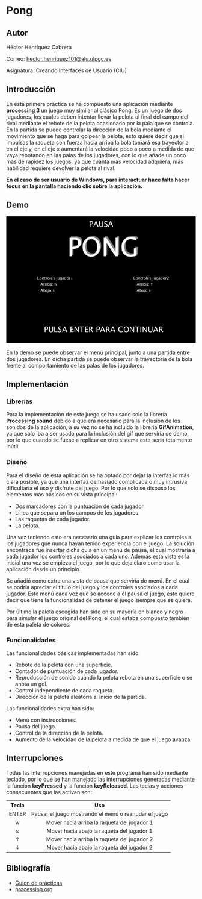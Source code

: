 # Pong

## Autor

Héctor Henríquez Cabrera

Correo: <hector.henriquez101@alu.ulpgc.es>

Asignatura: Creando Interfaces de Usuario (CIU)

## Introducción

En esta primera práctica se ha compuesto una aplicación mediante **processing 3** un juego muy similar al clásico Pong. Es un juego de dos jugadores, los cuales deben intentar llevar la pelota al final del campo del rival mediante el rebote de la pelota ocasionado por la pala que se controla. En la partida se puede controlar la dirección de la bola mediante el movimiento que se haga para golpear la pelota, esto quiere decir que si impulsas la raqueta con fuerza hacía arriba la bola tomará esa trayectoria en el eje y, en el eje x aumentará la velocidad poco a poco a medida de que vaya rebotando en las palas de los jugadores, con lo que añade un poco más de rapidez los juegos, ya que cuanta más velocidad adquiera, más habilidad requiere devolver la pelota al rival.

**En el caso de ser usuario de Windows, para interactuar hace falta hacer focus en la pantalla haciendo clic sobre la aplicación.**

## Demo

![](demo.gif)

En la demo se puede observar el menú principal, junto a una partida entre dos jugadores. En dicha partida se puede observar la trayectoria de la bola frente al comportamiento de las palas de los jugadores.

## Implementación

### Librerías

Para la implementación de este juego se ha usado solo la librería **Processing sound** debido a que era necesario para la inclusión de los sonidos de la aplicación, a su vez no se ha incluido la librería **GifAnimation**, ya que solo iba a ser usado para la inclusión del gif que serviría de demo, por lo que cuando se fuese a replicar en otro sistema este sería totalmente inútil.

### Diseño

Para el diseño de esta aplicación se ha optado por dejar la interfaz lo más clara posible, ya que una interfaz demasiado complicada o muy intrusiva dificultaría el uso y disfrute del juego. Por lo que solo se dispuso los elementos más básicos en su vista principal:

* Dos marcadores con la puntuación de cada jugador.
* Línea que separa un los campos de los jugadores.
* Las raquetas de cada jugador.
* La pelota.

Una vez teniendo esto era necesario una guía para explicar los controles a los jugadores que nunca hayan tenido experiencia con el juego. La solución encontrada fue insertar dicha guía en un menú de pausa, el cual mostraría a cada jugador los controles asociados a cada uno. Además esta vista es la inicial una vez se empieza el juego, por lo que deja claro como usar la aplicación desde un principio.

Se añadió como extra una vista de pausa que serviría de menú. En el cual se podría apreciar el título del juego y los controles asociados a cada jugador. Este menú cada vez que se accede a él pausa el juego, esto quiere decir que tiene la funcionalidad de detener el juego siempre que se quiera.

Por último la paleta escogida han sido en su mayoría en blanco y negro para simular el juego original del Pong, el cual estaba compuesto también de esta paleta de colores.

### Funcionalidades

Las funcionalidades básicas implementadas han sido: 

* Rebote de la pelota con una superficie.
* Contador de puntuación de cada jugador.
* Reproducción de sonido cuando la pelota rebota en una superficie o se anota un gol.
* Control independiente de cada raqueta.
* Dirección de la pelota aleatoria al inicio de la partida.

Las funcionalidades extra han sido:

* Menú con instrucciones.
* Pausa del juego.
* Control de la dirección de la pelota.
* Aumento de la velocidad de la pelota a medida de que el juego avanza.

## Interrupciones

Todas las interrupciones manejadas en este programa han sido mediante teclado, por lo que se han manejado las interrupciones generadas mediante la función **keyPressed** y la función **keyReleased**. Las teclas y acciones consecuentes que las activan son:

| Tecla |                          Uso                          |
| :---: | :---------------------------------------------------: |
| ENTER | Pausar el juego mostrando el menú o reanudar el juego |
|   w   |      Mover hacia arriba la raqueta del jugador 1      |
|   s   |      Mover hacia abajo la raqueta del jugador 1       |
|   ↑   |      Mover hacia arriba la raqueta del jugador 2      |
|   ↓   |      Mover hacia abajo la raqueta del jugador 2       |

## Bibliografía

- [Guion de prácticas](https://cv-aep.ulpgc.es/cv/ulpgctp20/pluginfile.php/126724/mod_resource/content/22/CIU_Pr_cticas.pdf)
- [processing.org](https://processing.org/)